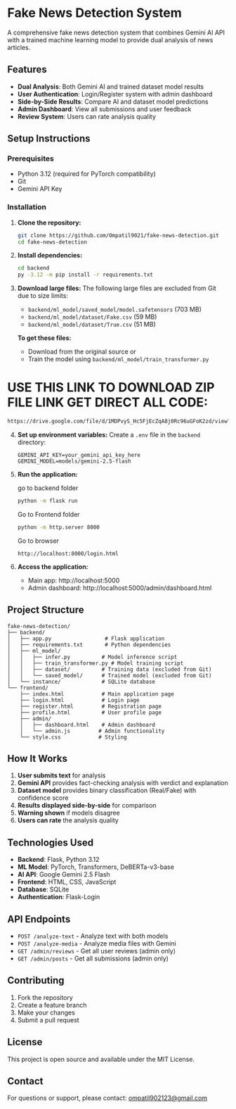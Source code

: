 # Fake News Detection System

A comprehensive fake news detection system that combines Gemini AI API with a trained machine learning model to provide dual analysis of news articles.

## Features

- **Dual Analysis**: Both Gemini AI and trained dataset model results
- **User Authentication**: Login/Register system with admin dashboard
- **Side-by-Side Results**: Compare AI and dataset model predictions
- **Admin Dashboard**: View all submissions and user feedback
- **Review System**: Users can rate analysis quality

## Setup Instructions

### Prerequisites

- Python 3.12 (required for PyTorch compatibility)
- Git
- Gemini API Key

### Installation

1. **Clone the repository:**
   ```bash
   git clone https://github.com/Ompatil9021/fake-news-detection.git
   cd fake-news-detection
   ```

2. **Install dependencies:**
   ```bash
   cd backend
   py -3.12 -m pip install -r requirements.txt
   ```

3. **Download large files:**
   The following large files are excluded from Git due to size limits:
   - `backend/ml_model/saved_model/model.safetensors` (703 MB)
   - `backend/ml_model/dataset/Fake.csv` (59 MB)
   - `backend/ml_model/dataset/True.csv` (51 MB)
   
   **To get these files:**
   - Download from the original source or
   - Train the model using `backend/ml_model/train_transformer.py`
  


# USE THIS LINK TO DOWNLOAD ZIP FILE LINK GET DIRECT ALL CODE:
   ```bash
   https://drive.google.com/file/d/1MDPvyS_Hc5FjEcZqA8j0Rc96uGFoK2zd/view?usp=sharing
   ```

4. **Set up environment variables:**
   Create a `.env` file in the `backend` directory:
   ```
   GEMINI_API_KEY=your_gemini_api_key_here
   GEMINI_MODEL=models/gemini-2.5-flash
   ```

5. **Run the application:**

   go to backend folder

   ```bash
   python -m flask run

   ```

   Go to Frontend folder
   ```bash
   python -m http.server 8000
   ```

   Go to browser
   ```
   http://localhost:8000/login.html
   ```

6. **Access the application:**
   - Main app: http://localhost:5000
   - Admin dashboard: http://localhost:5000/admin/dashboard.html

## Project Structure

```
fake-news-detection/
├── backend/
│   ├── app.py                 # Flask application
│   ├── requirements.txt       # Python dependencies
│   ├── ml_model/
│   │   ├── infer.py          # Model inference script
│   │   ├── train_transformer.py # Model training script
│   │   ├── dataset/          # Training data (excluded from Git)
│   │   └── saved_model/      # Trained model (excluded from Git)
│   └── instance/             # SQLite database
└── frontend/
    ├── index.html            # Main application page
    ├── login.html            # Login page
    ├── register.html         # Registration page
    ├── profile.html          # User profile page
    ├── admin/
    │   ├── dashboard.html    # Admin dashboard
    │   └── admin.js         # Admin functionality
    └── style.css            # Styling

```

## How It Works

1. **User submits text** for analysis
2. **Gemini API** provides fact-checking analysis with verdict and explanation
3. **Dataset model** provides binary classification (Real/Fake) with confidence score
4. **Results displayed side-by-side** for comparison
5. **Warning shown** if models disagree
6. **Users can rate** the analysis quality

## Technologies Used

- **Backend**: Flask, Python 3.12
- **ML Model**: PyTorch, Transformers, DeBERTa-v3-base
- **AI API**: Google Gemini 2.5 Flash
- **Frontend**: HTML, CSS, JavaScript
- **Database**: SQLite
- **Authentication**: Flask-Login

## API Endpoints

- `POST /analyze-text` - Analyze text with both models
- `POST /analyze-media` - Analyze media files with Gemini
- `GET /admin/reviews` - Get all user reviews (admin only)
- `GET /admin/posts` - Get all submissions (admin only)

## Contributing

1. Fork the repository
2. Create a feature branch
3. Make your changes
4. Submit a pull request

## License

This project is open source and available under the MIT License.

## Contact

For questions or support, please contact: ompatil902123@gmail.com
